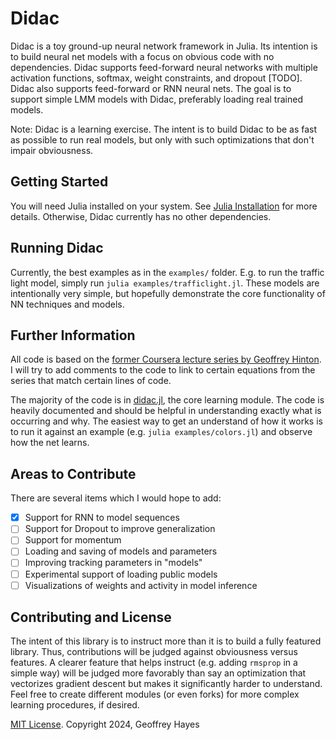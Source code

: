 
# Didac

Didac is a toy ground-up neural network framework in Julia. Its intention is to build neural net models with a focus on obvious code with no dependencies. Didac supports feed-forward neural networks with multiple activation functions, softmax, weight constraints, and dropout [TODO]. Didac also supports feed-forward or RNN neural nets. The goal is to support simple LMM models with Didac, preferably loading real trained models.

Note: Didac is a learning exercise. The intent is to build Didac to be as fast as possible to run real models, but only with such optimizations that don't impair obviousness.

## Getting Started

You will need Julia installed on your system. See [Julia Installation](https://julialang.org/downloads/) for more details. Otherwise, Didac currently has no other dependencies.

## Running Didac

Currently, the best examples as in the `examples/` folder. E.g. to run the traffic light model, simply run `julia examples/trafficlight.jl`. These models are intentionally very simple, but hopefully demonstrate the core functionality of NN techniques and models.

## Further Information

All code is based on the [former Coursera lecture series by Geoffrey Hinton](https://www.youtube.com/playlist?list=PLoRl3Ht4JOcdU872GhiYWf6jwrk_SNhz9). I will try to add comments to the code to link to certain equations from the series that match certain lines of code.

The majority of the code is in [didac.jl](/didac.jl), the core learning module. The code is heavily documented and should be helpful in understanding exactly what is occurring and why. The easiest way to get an understand of how it works is to run it against an example (e.g. `julia examples/colors.jl`) and observe how the net learns.

## Areas to Contribute

There are several items which I would hope to add:

- [x] Support for RNN to model sequences
- [ ] Support for Dropout to improve generalization
- [ ] Support for momentum
- [ ] Loading and saving of models and parameters
- [ ] Improving tracking parameters in "models"
- [ ] Experimental support of loading public models
- [ ] Visualizations of weights and activity in model inference

## Contributing and License

The intent of this library is to instruct more than it is to build a fully featured library. Thus, contributions will be judged against obviousness versus features. A clearer feature that helps instruct (e.g. adding `rmsprop` in a simple way) will be judged more favorably than say an optimization that vectorizes gradient descent but makes it significantly harder to understand. Feel free to create different modules (or even forks) for more complex learning procedures, if desired.

[MIT License](/LICENSE.md). Copyright 2024, Geoffrey Hayes
